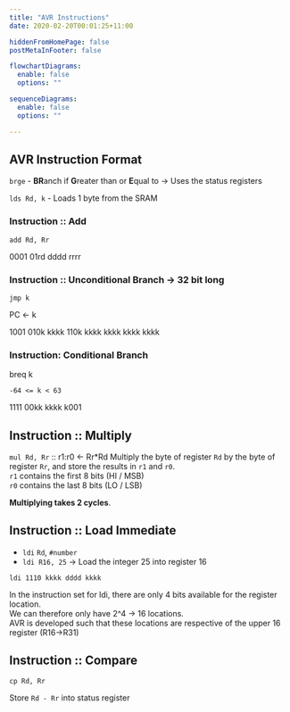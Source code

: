 ```yaml
---
title: "AVR Instructions"
date: 2020-02-20T00:01:25+11:00

hiddenFromHomePage: false
postMetaInFooter: false

flowchartDiagrams:
  enable: false
  options: ""

sequenceDiagrams: 
  enable: false
  options: ""

---
```


## AVR Instruction Format

`brge` - **BR**anch if **G**reater than or **E**qual to -> Uses the status registers

`lds Rd, k` - Loads 1 byte from the SRAM

### Instruction :: Add

`add Rd, Rr`

0001 01rd dddd rrrr

### Instruction :: Unconditional Branch -> 32 bit long

`jmp k`

PC <- k

1001 010k kkkk 110k kkkk kkkk kkkk kkkk

### Instruction: Conditional Branch

breq k

`-64 <= k < 63`

1111 00kk kkkk k001

## Instruction :: Multiply

`mul Rd, Rr` :: r1:r0 <- Rr\*Rd
Multiply the byte of register `Rd` by the byte of register `Rr`, and store the results in `r1` and `r0`.  
`r1` contains the first 8 bits (HI / MSB)  
`r0` contains the last 8 bits (LO / LSB)

**Multiplying takes 2 cycles**.

## Instruction :: Load Immediate

- `ldi` `Rd`, `#number`
- `ldi R16, 25` -> Load the integer 25 into register 16

`ldi 1110 kkkk dddd kkkk`

In the instruction set for ldi, there are only 4 bits available for the register location.  
We can therefore only have 2^4 -> 16 locations.  
AVR is developed such that these locations are respective of the upper 16 register (R16->R31)

## Instruction :: Compare

`cp Rd, Rr`

Store `Rd - Rr` into status register
